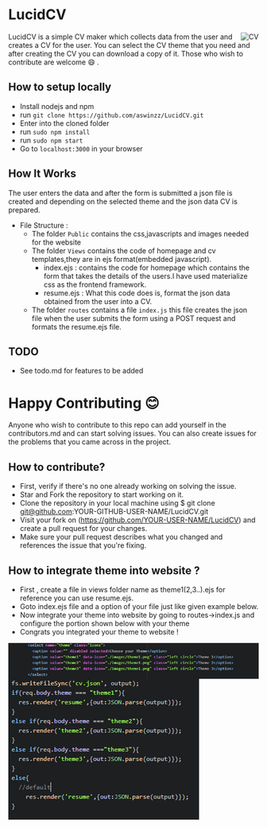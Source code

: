 # LucidCV

<img align="right" title="CV" src="./lucidcv.png">

LucidCV is a simple CV maker which collects data from the user and creates a CV for the user.
You can select the CV theme that you need and after creating the CV you can download a copy of it.
Those who wish to contribute are welcome :smile: .

## How to setup locally

* Install nodejs and npm
* run `git clone https://github.com/aswinzz/LucidCV.git`
* Enter into the cloned folder
* run `sudo npm install`
* run `sudo npm start`
* Go to `localhost:3000` in your browser

## How It Works

The user enters the data and after the form is submitted a json file is created and depending on the selected theme and the json data CV is prepared.

- File Structure :
  * The folder `Public` contains the css,javascripts and images needed for the website
  * The folder `Views` contains the code of homepage and cv templates,they are in ejs format(embedded javascript).
    - index.ejs : contains the code for homepage which contains the form that takes the details of the users.I have used materialize css as the frontend framework.
    - resume.ejs : What this code does is, format the json data obtained from the user into a CV.
  * The folder `routes` contains a file `index.js` this file creates the json file when the user submits the form using a POST request and formats the resume.ejs file.

## TODO

* See todo.md for features to be added

Happy Contributing 😊
=======
Anyone who wish to contribute to this repo can add yourself in the contributors.md and can start solving issues. You can also create issues for the problems that you came across in the project.

## How to contribute?
  * First, verify if there's no one already working on solving the issue.
  * Star and Fork the repository to start working on it.
  * Clone the repository in your local machine using $ git clone git@github.com:YOUR-GITHUB-USER-NAME/LucidCV.git
  * Visit your fork on (https://github.com/YOUR-USER-NAME/LucidCV) and create a pull request for your changes.
  * Make sure your pull request describes what you changed and references the issue that you're fixing.

## How to integrate theme into website ?
  * First , create a file in views folder name as theme1(2,3..).ejs for reference you can use resume.ejs.
  * Goto index.ejs file and a option of your file just like given example below.
  * Now integrate your theme into website by going to routes->index.js and configure the portion shown below with your theme
  * Congrats you integrated your theme to website !

 <div>
  <img align="center" title="Options" src="./readmeImg/options.PNG">
 </div>
 <div>
  <img align="center" title="addFile" src="./readmeImg/addFile.PNG">
 </div>
